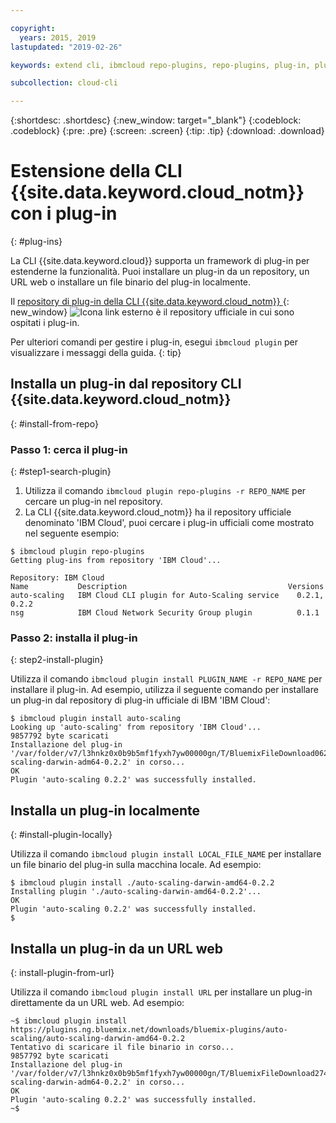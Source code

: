 ```yaml
---

copyright:
  years: 2015, 2019
lastupdated: "2019-02-26"

keywords: extend cli, ibmcloud repo-plugins, repo-plugins, plug-in, plugin, ibmcloud cli, ibmcloud, ibmcloud dev, cli, command line, command-line, developer tools, plugin install

subcollection: cloud-cli

---
```


{:shortdesc: .shortdesc}
{:new_window: target="_blank"}
{:codeblock: .codeblock}
{:pre: .pre}
{:screen: .screen}
{:tip: .tip}
{:download: .download}

# Estensione della CLI {{site.data.keyword.cloud_notm}} con i plug-in
{: #plug-ins}

La CLI {{site.data.keyword.cloud}} supporta un framework di plug-in per estenderne la funzionalità. Puoi installare un plug-in da un repository, un URL web o installare un file binario del plug-in localmente.

Il [repository di plug-in della CLI {{site.data.keyword.cloud_notm}} ](https://plugins.cloud.ibm.com/ui/repository.html){: new_window} ![Icona link esterno](../../../icons/launch-glyph.svg) è il repository ufficiale in cui sono ospitati i plug-in.

Per ulteriori comandi per gestire i plug-in, esegui `ibmcloud plugin` per visualizzare i messaggi della guida.
{: tip}

## Installa un plug-in dal repository CLI {{site.data.keyword.cloud_notm}}
{: #install-from-repo}

### Passo 1: cerca il plug-in
{: #step1-search-plugin}

1. Utilizza il comando `ibmcloud plugin repo-plugins -r REPO_NAME` per cercare un plug-in nel repository.
2. La CLI {{site.data.keyword.cloud_notm}} ha il repository ufficiale denominato 'IBM Cloud', puoi cercare i plug-in ufficiali come mostrato nel seguente esempio:

  ```
  $ ibmcloud plugin repo-plugins
  Getting plug-ins from repository 'IBM Cloud'...

  Repository: IBM Cloud
  Name           Description                                    Versions
  auto-scaling   IBM Cloud CLI plugin for Auto-Scaling service    0.2.1, 0.2.2
  nsg            IBM Cloud Network Security Group plugin          0.1.1

  ```

### Passo 2: installa il plug-in
{: step2-install-plugin}

Utilizza il comando `ibmcloud plugin install PLUGIN_NAME -r REPO_NAME` per installare il plug-in. Ad esempio, utilizza il seguente comando per installare un plug-in dal repository di plug-in ufficiale di IBM 'IBM Cloud':

  ```
  $ ibmcloud plugin install auto-scaling
  Looking up 'auto-scaling' from repository 'IBM Cloud'...
  9857792 byte scaricati
  Installazione del plug-in '/var/folder/v7/l3hnkz0x0b9b5mf1fyxh7yw00000gn/T/BluemixFileDownload062468676/auto-scaling-darwin-adm64-0.2.2' in corso...
  OK
  Plugin 'auto-scaling 0.2.2' was successfully installed.
  ```

## Installa un plug-in localmente
{: #install-plugin-locally}

Utilizza il comando `ibmcloud plugin install LOCAL_FILE_NAME` per installare un file binario del plug-in sulla macchina locale. Ad esempio:

  ```
  $ ibmcloud plugin install ./auto-scaling-darwin-amd64-0.2.2
  Installing plugin './auto-scaling-darwin-amd64-0.2.2'...
  OK
  Plugin 'auto-scaling 0.2.2' was successfully installed.
  $
  ```

## Installa un plug-in da un URL web
{: install-plugin-from-url}

Utilizza il comando `ibmcloud plugin install URL` per installare un plug-in direttamente da un URL web. Ad esempio:

  ```
  ~$ ibmcloud plugin install https://plugins.ng.bluemix.net/downloads/bluemix-plugins/auto-scaling/auto-scaling-darwin-amd64-0.2.2
  Tentativo di scaricare il file binario in corso...
  9857792 byte scaricati
  Installazione del plug-in '/var/folder/v7/l3hnkz0x0b9b5mf1fyxh7yw00000gn/T/BluemixFileDownload274645142/auto-scaling-darwin-adm64-0.2.2' in corso...
  OK
  Plugin 'auto-scaling 0.2.2' was successfully installed.
  ~$
  ```
